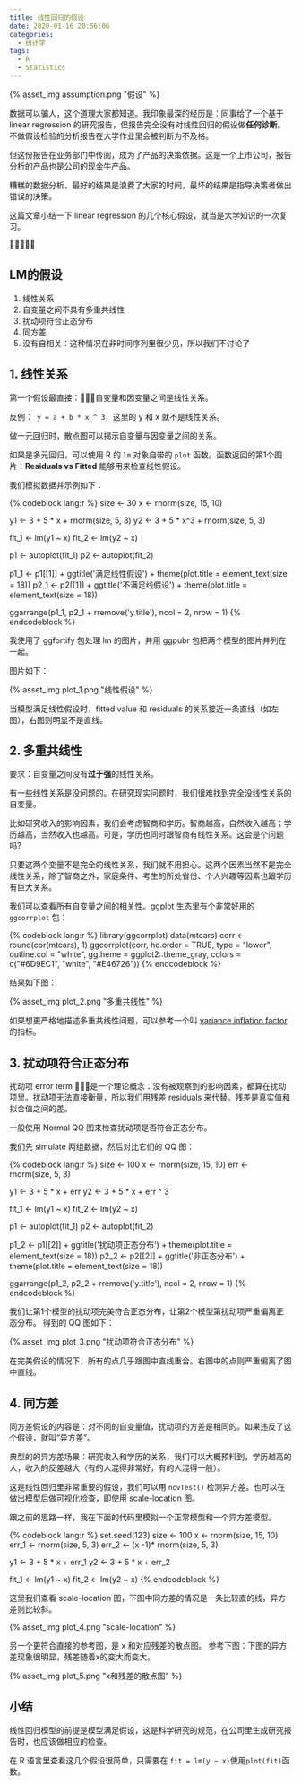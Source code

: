 ```yaml
---
title: 线性回归的假设
date: 2020-01-16 20:56:06
categories:
  - 统计学
tags:
  - R
  - Statistics
---
```


{% asset_img assumption.png  "假设" %}

数据可以骗人，这个道理大家都知道。我印象最深的经历是：同事给了一个基于 linear regression 的研究报告，但报告完全没有对线性回归的假设做**任何诊断**。不做假设检验的分析报告在大学作业里会被判断为不及格。

但这份报告在业务部门中传阅，成为了产品的决策依据。这是一个上市公司，报告分析的产品也是公司的现金牛产品。

糟糕的数据分析，最好的结果是浪费了大家的时间，最坏的结果是指导决策者做出错误的决策。

这篇文章小结一下 linear regression 的几个核心假设，就当是大学知识的一次复习。

<!-- more -->

## LM的假设

1. 线性关系
1. 自变量之间不具有多重共线性
1. 扰动项符合正态分布
1. 同方差
1. 没有自相关：这种情况在非时间序列里很少见，所以我们不讨论了


## 1. 线性关系

第一个假设最直接：自变量和因变量之间是线性关系。

反例：` y = a + b * x ^ 3`，这里的 y 和 x 就不是线性关系。

做一元回归时，散点图可以揭示自变量与因变量之间的关系。

如果是多元回归，可以使用 R 的 `lm` 对象自带的 `plot` 函数。函数返回的第1个图片：**Residuals vs Fitted** 能够用来检查线性假设。

我们模拟数据并示例如下：

{% codeblock lang:r %}
size <- 30
x <- rnorm(size, 15, 10)

y1 <- 3 + 5 * x + rnorm(size, 5, 3)
y2 <- 3 + 5 * x^3 + rnorm(size, 5, 3)

fit_1 <- lm(y1 ~ x)
fit_2 <- lm(y2 ~ x)

p1 <- autoplot(fit_1)
p2 <- autoplot(fit_2)

p1_1 <- p1[[1]] + ggtitle('满足线性假设') + theme(plot.title = element_text(size = 18))
p2_1 <- p2[[1]] + ggtitle('不满足线假设') + theme(plot.title = element_text(size = 18))

ggarrange(p1_1, p2_1 + rremove('y.title'), ncol = 2, nrow = 1)
{% endcodeblock %}

我使用了 ggfortify 包处理 lm 的图片，并用 ggpubr 包把两个模型的图片并列在一起。

图片如下：

{% asset_img plot_1.png "线性假设" %}

当模型满足线性假设时，fitted value 和 residuals 的关系接近一条直线（如左图），右图则明显不是直线。

## 2. 多重共线性

要求：自变量之间没有**过于强**的线性关系。

有一些线性关系是没问题的。在研究现实问题时，我们很难找到完全没线性关系的自变量。

比如研究收入的影响因素，我们会考虑智商和学历。智商越高，自然收入越高；学历越高，当然收入也越高。可是，学历也同时跟智商有线性关系。这会是个问题吗?

只要这两个变量不是完全的线性关系，我们就不用担心。这两个因素当然不是完全线性关系，除了智商之外，家庭条件、考生的所处省份、个人兴趣等因素也跟学历有巨大关系。

我们可以查看所有自变量之间的相关性。ggplot 生态里有个非常好用的 `ggcorrplot` 包：

{% codeblock lang:r %}
library(ggcorrplot)
data(mtcars)
corr <- round(cor(mtcars), 1)
ggcorrplot(corr, hc.order = TRUE, type = "lower",
           outline.col = "white",
           ggtheme = ggplot2::theme_gray,
           colors = c("#6D9EC1", "white", "#E46726")) 
{% endcodeblock %}

结果如下图：

{% asset_img plot_2.png "多重共线性" %}

如果想更严格地描述多重共线性问题，可以参考一个叫 [variance inflation factor](https://en.wikipedia.org/wiki/Variance_inflation_factor) 的指标。

## 3. 扰动项符合正态分布

扰动项 error term 是一个理论概念：没有被观察到的影响因素，都算在扰动项里。扰动项无法直接衡量，所以我们用残差 residuals 来代替。残差是真实值和拟合值之间的差。

一般使用 Normal QQ 图来检查扰动项是否符合正态分布。

我们先 simulate 两组数据，然后对比它们的 QQ 图：

{% codeblock lang:r %}
size <- 100
x <- rnorm(size, 15, 10)
err <- rnorm(size, 5, 3)
  
y1 <- 3 + 5 * x + err
y2 <- 3 + 5 * x + err ^ 3

fit_1 <- lm(y1 ~ x)
fit_2 <- lm(y2 ~ x)

p1 <- autoplot(fit_1)
p2 <- autoplot(fit_2)

p1_2 <- p1[[2]] + ggtitle('扰动项正态分布') + theme(plot.title = element_text(size = 18))
p2_2 <- p2[[2]] + ggtitle('非正态分布') + theme(plot.title = element_text(size = 18))

ggarrange(p1_2, p2_2 + rremove('y.title'),
           ncol = 2, nrow = 1)
{% endcodeblock %}

我们让第1个模型的扰动项完美符合正态分布，让第2个模型第扰动项严重偏离正态分布。
得到的 QQ 图如下：

{% asset_img plot_3.png "扰动项符合正态分布" %}

在完美假设的情况下，所有的点几乎跟图中直线重合。右图中的点则严重偏离了图中直线。


## 4. 同方差

同方差假设的内容是：对不同的自变量值，扰动项的方差是相同的。如果违反了这个假设，就叫“异方差”。

典型的的异方差场景：研究收入和学历的关系，我们可以大概预料到，学历越高的人，收入的反差越大（有的人混得非常好，有的人混得一般）。

这是线性回归里非常重要的假设，我们可以用 `ncvTest()` 检测异方差。也可以在做出模型后做可视化检查，即使用 scale-location 图。

跟之前的思路一样，我在下面的代码里模拟一个正常模型和一个异方差模型。

{% codeblock lang:r %}
set.seed(123)
size <- 100
x <- rnorm(size, 15, 10)
err_1 <- rnorm(size, 5, 3)
err_2 <- (x -1)* rnorm(size, 5, 3)

y1 <- 3 + 5 * x + err_1
y2 <- 3 + 5 * x + err_2

fit_1 <- lm(y1 ~ x)
fit_2 <- lm(y2 ~ x)
{% endcodeblock %}

这里我们查看 scale-location 图，下图中同方差的情况是一条比较直的线，异方差则比较斜。

{% asset_img plot_4.png "scale-location" %}

另一个更符合直接的参考图，是 x 和对应残差的散点图。
参考下图：下图的异方差现象很明显，残差随着x的变大而变大。

{% asset_img plot_5.png "x和残差的散点图" %}


## 小结

线性回归模型的前提是模型满足假设，这是科学研究的规范，在公司里生成研究报告时，也应该做相应的检查。

在 R 语言里查看这几个假设很简单，只需要在 `fit = lm(y ~ x)`使用`plot(fit)`函数。

